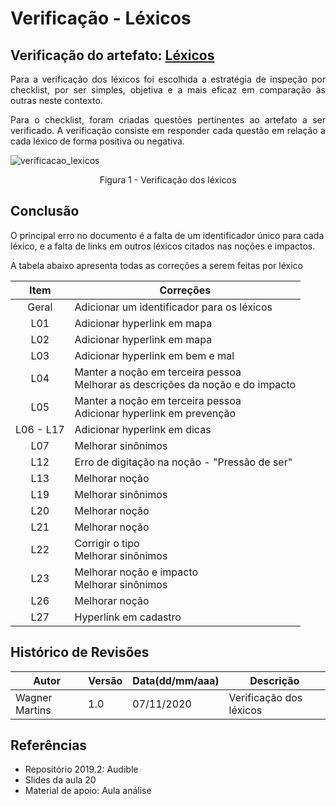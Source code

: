 # Verificação - Léxicos

## **Verificação do artefato**: [Léxicos](../modelagem/lexicos.md)

<p align="justify">Para a verificação dos léxicos foi escolhida a estratégia de inspeção por checklist, por ser simples, objetiva e a mais eficaz em comparação às outras neste contexto.
</p>

<p align="justify">
Para o checklist, foram criadas questões pertinentes ao artefato a ser verificado.
A verificação consiste em responder cada questão em relação a cada léxico de forma positiva ou negativa.
</p>

![verificacao_lexicos](https://user-images.githubusercontent.com/47457792/98450295-73c3a500-211a-11eb-9f10-62b4dc955fca.png)

<p align="center">Figura 1 - Verificação dos léxicos</p>

## Conclusão

O principal erro no documento é a falta de um identificador único para cada léxico, e a falta de links em outros léxicos citados nas noções e impactos.

A tabela abaixo apresenta todas as correções a serem feitas por léxico

|Item|Correções
|:-:|-
|Geral| Adicionar um identificador para os léxicos
|L01| Adicionar hyperlink em mapa
|L02| Adicionar hyperlink em mapa
|L03| Adicionar hyperlink em bem e mal
|L04| Manter a noção em terceira pessoa<br>Melhorar as descrições da noção e do impacto
|L05| Manter a noção em terceira pessoa<br>Adicionar hyperlink em prevenção
|L06 - L17| Adicionar hyperlink em dicas
|L07| Melhorar sinônimos
|L12| Erro de digitação na noção - "Pressão de ser"
|L13| Melhorar noção
|L19| Melhorar sinônimos
|L20| Melhorar noção
|L21| Melhorar noção
|L22| Corrigir o tipo<br>Melhorar sinônimos
|L23| Melhorar noção e impacto<br>Melhorar sinônimos
|L26| Melhorar noção
|L27| Hyperlink em cadastro


## Histórico de Revisões

| Autor | Versão | Data(dd/mm/aaa) | Descrição
|-|-|-|-
|Wagner Martins | 1.0 | 07/11/2020 | Verificação dos léxicos

## Referências

* Repositório 2019.2: Audible
* Slides da aula 20
* Material de apoio: Aula análise

